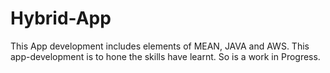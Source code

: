 # Hybrid-App
This App development includes elements of MEAN, JAVA and AWS. This app-development is to hone the skills have learnt. So is a work in Progress.
